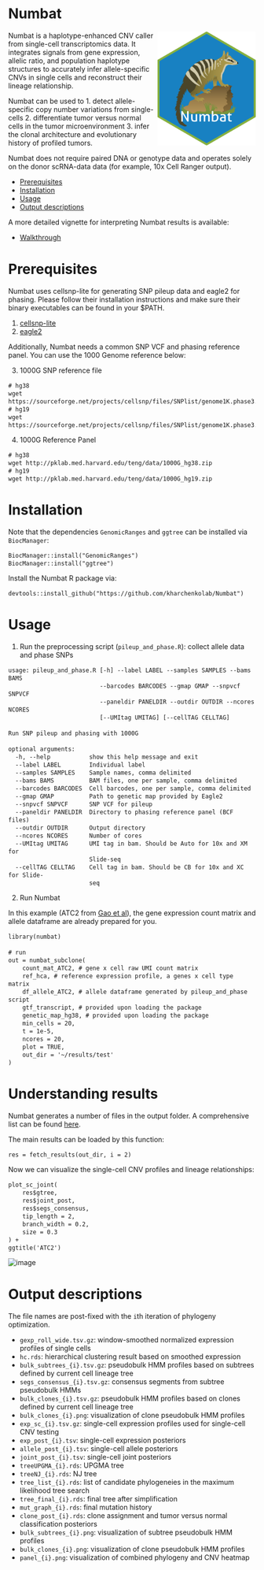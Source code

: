 # Numbat

<img src="logo.png" align="right" width="200">

Numbat is a haplotype-enhanced CNV caller from single-cell transcriptomics data. It integrates signals from gene expression, allelic ratio, and population haplotype structures to accurately infer allele-specific CNVs in single cells and reconstruct their lineage relationship. 

Numbat can be used to 1. detect allele-specific copy number variations from single-cells 2. differentiate tumor versus normal cells in the tumor microenvironment 3. infer the clonal architecture and evolutionary history of profiled tumors. 

Numbat does not require paired DNA or genotype data and operates solely on the donor scRNA-data data (for example, 10x Cell Ranger output).

- [Prerequisites](#prerequisites)
- [Installation](#installation)
- [Usage](#usage)
- [Output descriptions](#output-descriptions)

A more detailed vignette for interpreting Numbat results is available:
- [Walkthrough](http://pklab.med.harvard.edu/teng)

# Prerequisites
Numbat uses cellsnp-lite for generating SNP pileup data and eagle2 for phasing. Please follow their installation instructions and make sure their binary executables can be found in your $PATH.

1. [cellsnp-lite](https://github.com/single-cell-genetics/cellsnp-lite)
2. [eagle2](https://alkesgroup.broadinstitute.org/Eagle/)

Additionally, Numbat needs a common SNP VCF and phasing reference panel. You can use the 1000 Genome reference below:

3. 1000G SNP reference file 
```
# hg38
wget https://sourceforge.net/projects/cellsnp/files/SNPlist/genome1K.phase3.SNP_AF5e2.chr1toX.hg38.vcf.gz
# hg19
wget https://sourceforge.net/projects/cellsnp/files/SNPlist/genome1K.phase3.SNP_AF5e2.chr1toX.hg19.vcf.gz
```
4. 1000G Reference Panel
```
# hg38
wget http://pklab.med.harvard.edu/teng/data/1000G_hg38.zip
# hg19
wget http://pklab.med.harvard.edu/teng/data/1000G_hg19.zip
```

# Installation
Note that the dependencies `GenomicRanges` and `ggtree` can be installed via `BiocManager`:
```
BiocManager::install("GenomicRanges")
BiocManager::install("ggtree")
```
Install the Numbat R package via:
```
devtools::install_github("https://github.com/kharchenkolab/Numbat")
```

# Usage
1. Run the preprocessing script (`pileup_and_phase.R`): collect allele data and phase SNPs
```
usage: pileup_and_phase.R [-h] --label LABEL --samples SAMPLES --bams BAMS
                          --barcodes BARCODES --gmap GMAP --snpvcf SNPVCF
                          --paneldir PANELDIR --outdir OUTDIR --ncores NCORES
                          [--UMItag UMITAG] [--cellTAG CELLTAG]

Run SNP pileup and phasing with 1000G

optional arguments:
  -h, --help           show this help message and exit
  --label LABEL        Individual label
  --samples SAMPLES    Sample names, comma delimited
  --bams BAMS          BAM files, one per sample, comma delimited
  --barcodes BARCODES  Cell barcodes, one per sample, comma delimited
  --gmap GMAP          Path to genetic map provided by Eagle2
  --snpvcf SNPVCF      SNP VCF for pileup
  --paneldir PANELDIR  Directory to phasing reference panel (BCF files)
  --outdir OUTDIR      Output directory
  --ncores NCORES      Number of cores
  --UMItag UMITAG      UMI tag in bam. Should be Auto for 10x and XM for
                       Slide-seq
  --cellTAG CELLTAG    Cell tag in bam. Should be CB for 10x and XC for Slide-
                       seq
```

2. Run Numbat

In this example (ATC2 from [Gao et al](https://www.nature.com/articles/s41587-020-00795-2)), the gene expression count matrix and allele dataframe are already prepared for you.
```
library(numbat)

# run
out = numbat_subclone(
    count_mat_ATC2, # gene x cell raw UMI count matrix 
    ref_hca, # reference expression profile, a genes x cell type matrix
    df_allele_ATC2, # allele dataframe generated by pileup_and_phase script
    gtf_transcript, # provided upon loading the package
    genetic_map_hg38, # provided upon loading the package
    min_cells = 20,
    t = 1e-5,
    ncores = 20,
    plot = TRUE,
    out_dir = '~/results/test'
)
```
# Understanding results
Numbat generates a number of files in the output folder. A comprehensive list can be found [here](#output-descriptions).

The main results can be loaded by this function:
```
res = fetch_results(out_dir, i = 2)
```

Now we can visualize the single-cell CNV profiles and lineage relationships:
```
plot_sc_joint(
    res$gtree,
    res$joint_post,
    res$segs_consensus,
    tip_length = 2,
    branch_width = 0.2,
    size = 0.3
) +
ggtitle('ATC2')
```
![image](https://user-images.githubusercontent.com/13375875/144479138-0cf007cd-a979-4910-835d-fd20b920ba67.png)

# Output descriptions
The file names are post-fixed with the `i`th iteration of phylogeny optimization.
- `gexp_roll_wide.tsv.gz`: window-smoothed normalized expression profiles of single cells
- `hc.rds`: hierarchical clustering result based on smoothed expression
- `bulk_subtrees_{i}.tsv.gz`: pseudobulk HMM profiles based on subtrees defined by current cell lineage tree
- `segs_consensus_{i}.tsv.gz`: consensus segments from subtree pseudobulk HMMs
- `bulk_clones_{i}.tsv.gz`: pseudobulk HMM profiles based on clones defined by current cell lineage tree
- `bulk_clones_{i}.png`: visualization of clone pseudobulk HMM profiles
- `exp_sc_{i}.tsv.gz`: single-cell expression profiles used for single-cell CNV testing
- `exp_post_{i}.tsv`: single-cell expression posteriors 
- `allele_post_{i}.tsv`: single-cell allele posteriors 
- `joint_post_{i}.tsv`: single-cell joint posteriors 
- `treeUPGMA_{i}.rds`: UPGMA tree
- `treeNJ_{i}.rds`: NJ tree
- `tree_list_{i}.rds`: list of candidate phylogeneies in the maximum likelihood tree search
- `tree_final_{i}.rds`: final tree after simplification
- `mut_graph_{i}.rds`: final mutation history
- `clone_post_{i}.rds`: clone assignment and tumor versus normal classification posteriors
- `bulk_subtrees_{i}.png`: visualization of subtree pseudobulk HMM profiles 
- `bulk_clones_{i}.png`: visualization of clone pseudobulk HMM profiles 
- `panel_{i}.png`: visualization of combined phylogeny and CNV heatmap
